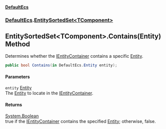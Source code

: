 #### [DefaultEcs](DefaultEcs.md 'DefaultEcs')
### [DefaultEcs](DefaultEcs.md#DefaultEcs 'DefaultEcs').[EntitySortedSet&lt;TComponent&gt;](EntitySortedSet_TComponent_.md 'DefaultEcs.EntitySortedSet&lt;TComponent&gt;')
## EntitySortedSet&lt;TComponent&gt;.Contains(Entity) Method
Determines whether the [IEntityContainer](IEntityContainer.md 'DefaultEcs.IEntityContainer') contains a specific [Entity](Entity.md 'DefaultEcs.Entity').  
```csharp
public bool Contains(in DefaultEcs.Entity entity);
```
#### Parameters
<a name='DefaultEcs_EntitySortedSet_TComponent__Contains(DefaultEcs_Entity)_entity'></a>
`entity` [Entity](Entity.md 'DefaultEcs.Entity')  
The [Entity](Entity.md 'DefaultEcs.Entity') to locate in the [IEntityContainer](IEntityContainer.md 'DefaultEcs.IEntityContainer').
  
#### Returns
[System.Boolean](https://docs.microsoft.com/en-us/dotnet/api/System.Boolean 'System.Boolean')  
true if the [IEntityContainer](IEntityContainer.md 'DefaultEcs.IEntityContainer') contains the specified [Entity](Entity.md 'DefaultEcs.Entity'); otherwise, false.
